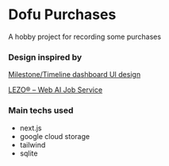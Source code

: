 # Dofu Purchases

A hobby project for recording some purchases

### Design inspired by
[Milestone/Timeline dashboard UI design](https://dribbble.com/shots/7287678-Milestone-Timeline-dashboard-UI-design)

[LEZO® – Web AI Job Service](https://www.behance.net/gallery/200964741/LEZO-Web-AI-Job-Service?tracking_source=search_projects&l=34)

### Main techs used

- next.js
- google cloud storage
- tailwind
- sqlite